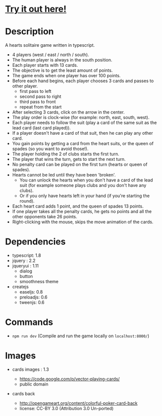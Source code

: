 [Try it out here!](http://nbpt.eu/games/hearts_solitaire/)
==========================================================

Description
===========

A hearts solitaire game written in typescript.


- 4 players (west / east / north / south).
- The human player is always in the south position.
- Each player starts with 13 cards.
- The objective is to get the least amount of points.
- The game ends when one player has over 100 points.
- Before each hand begins, each player chooses 3 cards and passes to other player.
    - first pass to left
    - second pass to right
    - third pass to front
    - repeat from the start
- After selecting 3 cards, click on the arrow in the center.
- The play order is clock-wise (for example: north, east, south, west).
- Each player needs to follow the suit (play a card of the same suit as the lead card (last card played)).
- If a player doesn't have a card of that suit, then he can play any other card.
- You gain points by getting a card from the heart suits, or the queen of spades (so you want to avoid those!).
- The player holding the 2 of clubs starts the first turn.
- The player that wins the turn, gets to start the next turn.
- No penalty card can be played on the first turn (hearts or queen of spades).
- Hearts cannot be led until they have been 'broken'.
    - You can unlock the hearts when you don't have a card of the lead suit (for example someone plays clubs and you don't have any clubs).
    - Or if you only have hearts left in your hand (if you're starting the round).
- Each heart card adds 1 point, and the queen of spades 13 points.
- If one player takes all the penalty cards, he gets no points and all the other opponents take 26 points.
- Right-clicking with the mouse, skips the move animation of the cards.


Dependencies
============

- typescript: 1.8
- jquery : 2.2
- jqueryui : 1.11
    - dialog
    - button
    - smoothness theme
- createjs
    - easeljs: 0.8
    - preloadjs: 0.6
    - tweenjs: 0.6


# Commands

- `npm run dev` (Compile and run the game locally on `localhost:8000/`)


Images
======

- cards images : 1.3
    - https://code.google.com/p/vector-playing-cards/
    - public domain

- cards back
    - http://opengameart.org/content/colorful-poker-card-back
    - license: CC-BY 3.0 (Attribution 3.0 Un-ported)